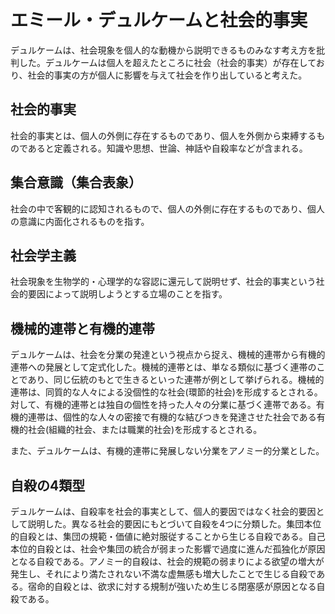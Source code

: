 # エミール・デュルケームと社会的事実

デュルケームは、社会現象を個人的な動機から説明できるものみなす考え方を批判した。デュルケームは個人を超えたところに社会（社会的事実）が存在しており、社会的事実の方が個人に影響を与えて社会を作り出していると考えた。

## 社会的事実

社会的事実とは、個人の外側に存在するものであり、個人を外側から束縛するものであると定義される。知識や思想、世論、神話や自殺率などが含まれる。

## 集合意識（集合表象）

社会の中で客観的に認知されるもので、個人の外側に存在するものであり、個人の意識に内面化されるものを指す。

## 社会学主義

社会現象を生物学的・心理学的な容認に還元して説明せず、社会的事実という社会的要因によって説明しようとする立場のことを指す。

## 機械的連帯と有機的連帯

デュルケームは、社会を分業の発達という視点から捉え、機械的連帯から有機的連帯への発展として定式化した。機械的連帯とは、単なる類似に基づく連帯のことであり、同じ伝統のもとで生きるといった連帯が例として挙げられる。機械的連帯は、同質的な人々による没個性的な社会(環節的社会)を形成するとされる。対して、有機的連帯とは独自の個性を持った人々の分業に基づく連帯である。有機的連帯は、個性的な人々の密接で有機的な結びつきを発達させた社会である有機的社会(組織的社会、または職業的社会)を形成するとされる。

また、デュルケームは、有機的連帯に発展しない分業をアノミー的分業とした。

## 自殺の4類型

デュルケームは、自殺率を社会的事実として、個人的要因ではなく社会的要因として説明した。異なる社会的要因にもとづいて自殺を4つに分類した。集団本位的自殺とは、集団の規範・価値に絶対服従することから生じる自殺である。自己本位的自殺とは、社会や集団の統合が弱まった影響で過度に進んだ孤独化が原因となる自殺である。アノミー的自殺は、社会的規範の弱まりによる欲望の増大が発生し、それにより満たされない不満な虚無感も増大したことで生じる自殺である。宿命的自殺とは、欲求に対する規制が強いため生じる閉塞感が原因となる自殺である。
